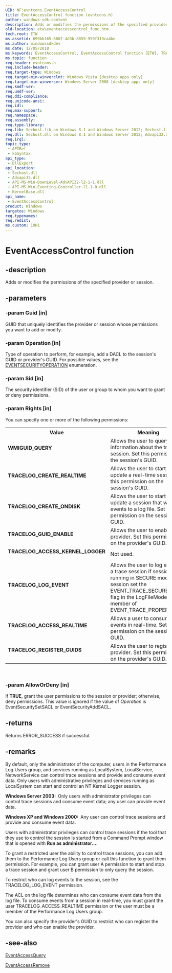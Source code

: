 ```yaml
---
UID: NF:evntcons.EventAccessControl
title: EventAccessControl function (evntcons.h)
author: windows-sdk-content
description: Adds or modifies the permissions of the specified provider or session.
old-location: etw\eventaccesscontrol_func.htm
tech.root: ETW
ms.assetid: 699bb165-680f-4d3b-8859-959f319ca4be
ms.author: windowssdkdev
ms.date: 12/05/2018
ms.keywords: EventAccessControl, EventAccessControl function [ETW], TRACELOG_ACCESS_KERNEL_LOGGER, TRACELOG_ACCESS_REALTIME, TRACELOG_CREATE_ONDISK, TRACELOG_CREATE_REALTIME, TRACELOG_GUID_ENABLE, TRACELOG_LOG_EVENT, TRACELOG_REGISTER_GUIDS, WMIGUID_QUERY, base.eventaccesscontrol_func, etw.eventaccesscontrol_func, evntcons/EventAccessControl
ms.topic: function
req.header: evntcons.h
req.include-header: 
req.target-type: Windows
req.target-min-winverclnt: Windows Vista [desktop apps only]
req.target-min-winversvr: Windows Server 2008 [desktop apps only]
req.kmdf-ver: 
req.umdf-ver: 
req.ddi-compliance: 
req.unicode-ansi: 
req.idl: 
req.max-support: 
req.namespace: 
req.assembly: 
req.type-library: 
req.lib: Sechost.lib on Windows 8.1 and Windows Server 2012; Sechost.lib on Windows 8.1 and Windows Server 2012 R2; Advapi32.lib on Windows 8, Windows Server 2012, Windows 7, Windows Server 2008 R2, Windows Server 2008 and Windows Vista
req.dll: Sechost.dll on Windows 8.1 and Windows Server 2012; Advapi32.dll on Windows 8, Windows Server 2012, Windows 7, Windows Server 2008 R2, Windows Server 2008 and Windows Vista
req.irql: 
topic_type:
 - APIRef
 - kbSyntax
api_type:
 - DllExport
api_location:
 - Sechost.dll
 - Advapi32.dll
 - API-MS-Win-DownLevel-AdvAPI32-l2-1-1.dll
 - API-MS-Win-Eventing-Controller-l1-1-0.dll
 - KernelBase.dll
api_name:
 - EventAccessControl
product: Windows
targetos: Windows
req.typenames: 
req.redist: 
ms.custom: 19H1
---
```


# EventAccessControl function


## -description


Adds or modifies the permissions of the specified provider or session.


## -parameters




### -param Guid [in]

GUID that uniquely identifies the provider or session whose permissions you want to add or modify.


### -param Operation [in]

Type of operation to perform, for example, add a DACL to the session's GUID or provider's GUID. For 
      possible values, see the <a href="https://msdn.microsoft.com/81f6cf07-2705-4075-b085-d5aebba17121">EVENTSECURITYOPERATION</a> 
      enumeration.


### -param Sid [in]

The security identifier (SID) of the user  or group to whom you want to grant or deny permissions.


### -param Rights [in]

You can specify one or more of the following permissions:

<table>
<tr>
<th>Value</th>
<th>Meaning</th>
</tr>
<tr>
<td width="40%"><a id="WMIGUID_QUERY"></a><a id="wmiguid_query"></a><dl>
<dt><b>WMIGUID_QUERY</b></dt>
</dl>
</td>
<td width="60%">
Allows the user to query information about the trace session. Set this permission on the session's 
        GUID.

</td>
</tr>
<tr>
<td width="40%"><a id="TRACELOG_CREATE_REALTIME"></a><a id="tracelog_create_realtime"></a><dl>
<dt><b>TRACELOG_CREATE_REALTIME</b></dt>
</dl>
</td>
<td width="60%">
Allows the user to start or update a real-time session. Set this permission on the session's GUID.

</td>
</tr>
<tr>
<td width="40%"><a id="TRACELOG_CREATE_ONDISK"></a><a id="tracelog_create_ondisk"></a><dl>
<dt><b>TRACELOG_CREATE_ONDISK</b></dt>
</dl>
</td>
<td width="60%">
Allows the user to start or update a session that writes events  to a log file. Set this permission on 
        the session's GUID.

</td>
</tr>
<tr>
<td width="40%"><a id="TRACELOG_GUID_ENABLE"></a><a id="tracelog_guid_enable"></a><dl>
<dt><b>TRACELOG_GUID_ENABLE</b></dt>
</dl>
</td>
<td width="60%">
Allows the user to enable the provider. Set this permission on the provider's GUID.

</td>
</tr>
<tr>
<td width="40%"><a id="TRACELOG_ACCESS_KERNEL_LOGGER"></a><a id="tracelog_access_kernel_logger"></a><dl>
<dt><b>TRACELOG_ACCESS_KERNEL_LOGGER</b></dt>
</dl>
</td>
<td width="60%">
Not used.

</td>
</tr>
<tr>
<td width="40%"><a id="TRACELOG_LOG_EVENT"></a><a id="tracelog_log_event"></a><dl>
<dt><b>TRACELOG_LOG_EVENT</b></dt>
</dl>
</td>
<td width="60%">
Allows the user to log events to a trace session if session is running in  SECURE mode (the session set 
        the EVENT_TRACE_SECURE_MODE flag in the LogFileMode member of EVENT_TRACE_PROPERTIES).

</td>
</tr>
<tr>
<td width="40%"><a id="TRACELOG_ACCESS_REALTIME"></a><a id="tracelog_access_realtime"></a><dl>
<dt><b>TRACELOG_ACCESS_REALTIME</b></dt>
</dl>
</td>
<td width="60%">
Allows a user to consume events in real-time. Set this permission on the session's GUID.

</td>
</tr>
<tr>
<td width="40%"><a id="TRACELOG_REGISTER_GUIDS"></a><a id="tracelog_register_guids"></a><dl>
<dt><b>TRACELOG_REGISTER_GUIDS</b></dt>
</dl>
</td>
<td width="60%">
Allows the user to register the provider.  Set this permission on the provider's GUID.

</td>
</tr>
</table>
 


### -param AllowOrDeny [in]

If <b>TRUE</b>, grant the user permissions to the session or provider; otherwise, deny 
      permissions. This value is ignored if the value of <i>Operation</i> is EventSecuritySetSACL 
      or EventSecurityAddSACL.


## -returns



Returns ERROR_SUCCESS if successful.




## -remarks



By default, only the administrator of the computer, users in the Performance Log Users group, and services 
     running as LocalSystem, LocalService, NetworkService can control trace sessions and provide and consume event 
     data. Only users with administrative privileges and services running as LocalSystem can start and control an 
     NT Kernel Logger session.

<b>Windows Server 2003:  </b>Only users with administrator privileges can control trace sessions and consume event data; any user can provide event data.

<b>Windows XP and Windows 2000:  </b>Any user can control trace sessions and provide and consume event data.

Users with administrator privileges can control trace sessions if the tool that they use to control the session 
     is started from a Command Prompt window that is opened with 
     <b>Run as administrator...</b>.

To grant a restricted user the ability to control trace sessions, you can add them to the Performance Log Users 
    group or call this function to grant them permission. For example, you can grant user A permission to start and 
    stop a trace session and grant user B permission to only query the session.

To restrict who can log events to the session, see the TRACELOG_LOG_EVENT permission.

The ACL on the log file determines who can consume event data from the log file. To consume events from a 
    session in real-time, you must grant the user TRACELOG_ACCESS_REALTIME permission or the user must be a member of 
    the Performance Log Users group.

You can also specify the provider's GUID to restrict who can register the provider and who can enable the 
    provider.




## -see-also




<a href="https://msdn.microsoft.com/21c87137-0e8f-43d1-9dad-9f2b4fc591a3">EventAccessQuery</a>



<a href="https://msdn.microsoft.com/9f25f163-046c-41b0-82f9-0b214b74b87e">EventAccessRemove</a>
 

 

